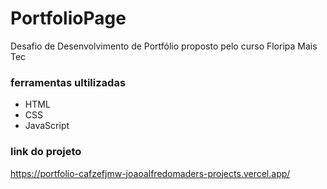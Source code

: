 # PortfolioPage

 Desafio de Desenvolvimento de Portfólio proposto pelo curso Floripa Mais Tec

 ### ferramentas ultilizadas    
- HTML
- CSS
- JavaScript


### link do projeto

https://portfolio-cafzefjmw-joaoalfredomaders-projects.vercel.app/

